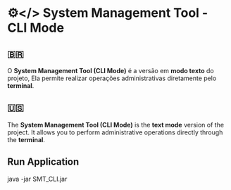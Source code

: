 # ⚙️</> System Management Tool - CLI Mode

## 🇧🇷
O **System Management Tool (CLI Mode)** é a versão em **modo texto** do projeto, Ela permite realizar operações administrativas diretamente pelo **terminal**.

## 🇺🇸
The **System Management Tool (CLI Mode)** is the **text mode** version of the project. It allows you to perform administrative operations directly through the **terminal**.

## Run Application
java -jar SMT_CLI.jar
